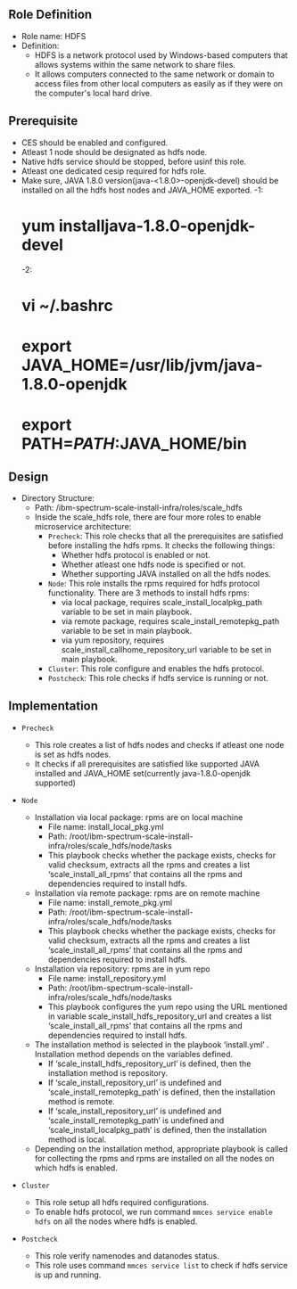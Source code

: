 Role Definition
-------------------------------
- Role name: HDFS
- Definition:
  - HDFS is a network protocol used by Windows-based computers that allows systems within the same network to share files.
  - It allows computers connected to the same network or domain to access files from other local computers as easily as if they 
  were on the computer's local hard drive.

Prerequisite
----------------------------
- CES should be enabled and configured.
- Atleast 1 node should be designated as hdfs node.
- Native hdfs service should be stopped, before usinf this role.
- Atleast one dedicated cesip required for hdfs role.
- Make sure, JAVA 1.8.0 version(java-<1.8.0>-openjdk-devel) should be installed on all the hdfs host nodes and JAVA_HOME exported.
  -1:
     # yum installjava-1.8.0-openjdk-devel
  -2:
     # vi ~/.bashrc
     # export JAVA_HOME=/usr/lib/jvm/java-1.8.0-openjdk
     # export PATH=$PATH:$JAVA_HOME/bin

Design
---------------------------
- Directory Structure:
  - Path: /ibm-spectrum-scale-install-infra/roles/scale_hdfs
  - Inside the scale_hdfs role, there are four more roles to enable microservice architecture:
    - `Precheck`: This role checks that all the prerequisites are satisfied before installing the hdfs rpms. It checks the following things:
      - Whether hdfs protocol is enabled or not.
      - Whether atleast one hdfs node is specified or not.
      - Whether supporting JAVA installed on all the hdfs nodes.
    - `Node`: This role installs the rpms required for hdfs protocol functionality. There are 3 methods to install hdfs rpms:  
      - via local package, requires  scale_install_localpkg_path variable to be set in main playbook.
      - via remote package, requires scale_install_remotepkg_path variable to be set in main playbook.
      - via yum repository, requires scale_install_callhome_repository_url variable to be set in main playbook.
    - `Cluster`: This role configure and enables the hdfs protocol.
    - `Postcheck`: This role checks if hdfs service is running or not.

Implementation
-------------------------
- `Precheck`
  - This role creates a list of hdfs nodes and checks if atleast one node is set as hdfs nodes.
  - It checks if all prerequisites are satisfied like supported JAVA installed and JAVA_HOME set(currently java-1.8.0-openjdk supported)
  
- `Node`
  - Installation via local package: rpms are on local machine
    - File name: install_local_pkg.yml
    - Path: /root/ibm-spectrum-scale-install-infra/roles/scale_hdfs/node/tasks
    - This playbook checks whether the package exists, checks for valid checksum, extracts all the rpms and creates a list 
    ‘scale_install_all_rpms’ that contains all the rpms and dependencies required to install hdfs.
  - Installation via remote package: rpms are on remote machine
    - File name: install_remote_pkg.yml
    - Path: /root/ibm-spectrum-scale-install-infra/roles/scale_hdfs/node/tasks
    - This playbook checks whether the package exists, checks for valid checksum, extracts all the rpms and creates a list ‘scale_install_all_rpms’ that contains all the rpms and dependencies required to install hdfs.
  - Installation via repository: rpms are in yum repo
    - File name: install_repository.yml
    - Path: /root/ibm-spectrum-scale-install-infra/roles/scale_hdfs/node/tasks
    - This playbook configures the yum repo using the URL mentioned in variable scale_install_hdfs_repository_url and creates a list ‘scale_install_all_rpms’ that contains all the rpms and dependencies required to install hdfs.
  - The installation method is selected in the playbook ‘install.yml’ . Installation method depends on the variables defined.
    - If  ‘scale_install_hdfs_repository_url’ is defined, then the installation method is repository.
    -	If  ‘scale_install_repository_url’ is undefined and ‘scale_install_remotepkg_path’ is defined, then the installation method is remote.
    -	If  ‘scale_install_repository_url’ is undefined and ‘scale_install_remotepkg_path’ is undefined and ‘scale_install_localpkg_path’ is defined, then the installation method is local.
  - Depending on the installation method, appropriate playbook is called for collecting the rpms and rpms are installed on all the nodes on which hdfs is enabled. 
  
- `Cluster`
  - This role setup all hdfs required configurations.
  - To enable hdfs protocol, we run command `mmces service enable hdfs` on all the nodes where hdfs is enabled.
  
- `Postcheck`
  - This role verify namenodes and datanodes status.
  - This role uses command `mmces service list` to check if hdfs service is up and running.
